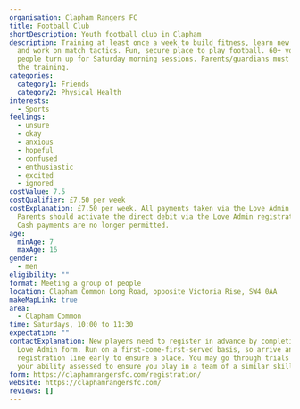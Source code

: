 ```yaml
---
organisation: Clapham Rangers FC
title: Football Club
shortDescription: Youth football club in Clapham
description: Training at least once a week to build fitness, learn new skills
  and work on match tactics. Fun, secure place to play football. 60+ young
  people turn up for Saturday morning sessions. Parents/guardians must stay for
  the training.
categories:
  category1: Friends
  category2: Physical Health
interests:
  - Sports
feelings:
  - unsure
  - okay
  - anxious
  - hopeful
  - confused
  - enthusiastic
  - excited
  - ignored
costValue: 7.5
costQualifier: £7.50 per week
costExplanation: £7.50 per week. All payments taken via the Love Admin website.
  Parents should activate the direct debit via the Love Admin registration form.
  Cash payments are no longer permitted.
age:
  minAge: 7
  maxAge: 16
gender:
  - men
eligibility: ""
format: Meeting a group of people
location: Clapham Common Long Road, opposite Victoria Rise, SW4 0AA
makeMapLink: true
area:
  - Clapham Common
time: Saturdays, 10:00 to 11:30
expectation: ""
contactExplanation: New players need to register in advance by completing the
  Love Admin form. Run on a first-come-first-served basis, so arrive and get in
  registration line early to ensure a place. You may go through trials and have
  your ability assessed to ensure you play in a team of a similar skill set.
form: https://claphamrangersfc.com/registration/
website: https://claphamrangersfc.com/
reviews: []
---
```

